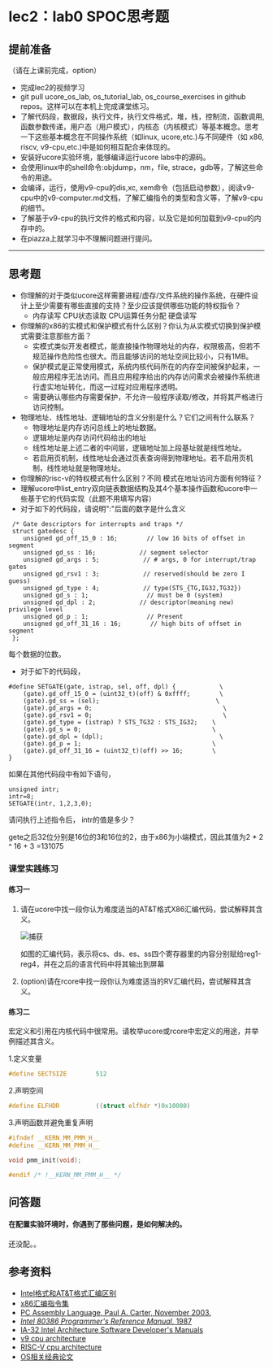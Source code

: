 # lec2：lab0 SPOC思考题

## **提前准备**
（请在上课前完成，option）

- 完成lec2的视频学习
- git pull ucore_os_lab, os_tutorial_lab, os_course_exercises  in github repos。这样可以在本机上完成课堂练习。
- 了解代码段，数据段，执行文件，执行文件格式，堆，栈，控制流，函数调用,函数参数传递，用户态（用户模式），内核态（内核模式）等基本概念。思考一下这些基本概念在不同操作系统（如linux, ucore,etc.)与不同硬件（如 x86, riscv, v9-cpu,etc.)中是如何相互配合来体现的。
- 安装好ucore实验环境，能够编译运行ucore labs中的源码。
- 会使用linux中的shell命令:objdump，nm，file, strace，gdb等，了解这些命令的用途。
- 会编译，运行，使用v9-cpu的dis,xc, xem命令（包括启动参数），阅读v9-cpu中的v9\-computer.md文档，了解汇编指令的类型和含义等，了解v9-cpu的细节。
- 了解基于v9-cpu的执行文件的格式和内容，以及它是如何加载到v9-cpu的内存中的。
- 在piazza上就学习中不理解问题进行提问。

---

## 思考题

- 你理解的对于类似ucore这样需要进程/虚存/文件系统的操作系统，在硬件设计上至少需要有哪些直接的支持？至少应该提供哪些功能的特权指令？
  - 内存读写 CPU状态读取 CPU运算任务分配 硬盘读写
- 你理解的x86的实模式和保护模式有什么区别？你认为从实模式切换到保护模式需要注意那些方面？
  - 实模式类似开发者模式，能直接操作物理地址的内存，权限极高，但若不规范操作危险性也很大。而且能够访问的地址空间比较小，只有1MB。
  - 保护模式是正常使用模式，系统内核代码所在的内存空间被保护起来，一般应用程序无法访问。而且应用程序给出的内存访问需求会被操作系统进行虚实地址转化，而这一过程对应用程序透明。
  - 需要确认哪些内存需要保护，不允许一般程序读取/修改，并将其严格进行访问控制。
- 物理地址、线性地址、逻辑地址的含义分别是什么？它们之间有什么联系？
  - 物理地址是内存访问总线上的地址数据。
  - 逻辑地址是内存访问代码给出的地址
  - 线性地址是上述二者的中间层，逻辑地址加上段基址就是线性地址。
  - 若启用页机制，线性地址会通过页表查询得到物理地址。若不启用页机制，线性地址就是物理地址。
- 你理解的risc-v的特权模式有什么区别？不同 模式在地址访问方面有何特征？
- 理解ucore中list_entry双向链表数据结构及其4个基本操作函数和ucore中一些基于它的代码实现（此题不用填写内容）
- 对于如下的代码段，请说明":"后面的数字是什么含义
```
 /* Gate descriptors for interrupts and traps */
 struct gatedesc {
    unsigned gd_off_15_0 : 16;        // low 16 bits of offset in segment
    unsigned gd_ss : 16;            // segment selector
    unsigned gd_args : 5;            // # args, 0 for interrupt/trap gates
    unsigned gd_rsv1 : 3;            // reserved(should be zero I guess)
    unsigned gd_type : 4;            // type(STS_{TG,IG32,TG32})
    unsigned gd_s : 1;                // must be 0 (system)
    unsigned gd_dpl : 2;            // descriptor(meaning new) privilege level
    unsigned gd_p : 1;                // Present
    unsigned gd_off_31_16 : 16;        // high bits of offset in segment
 };
```

每个数据的位数。

- 对于如下的代码段，

```
#define SETGATE(gate, istrap, sel, off, dpl) {            \
    (gate).gd_off_15_0 = (uint32_t)(off) & 0xffff;        \
    (gate).gd_ss = (sel);                                \
    (gate).gd_args = 0;                                    \
    (gate).gd_rsv1 = 0;                                    \
    (gate).gd_type = (istrap) ? STS_TG32 : STS_IG32;    \
    (gate).gd_s = 0;                                    \
    (gate).gd_dpl = (dpl);                                \
    (gate).gd_p = 1;                                    \
    (gate).gd_off_31_16 = (uint32_t)(off) >> 16;        \
}
```
如果在其他代码段中有如下语句，
```
unsigned intr;
intr=8;
SETGATE(intr, 1,2,3,0);
```
请问执行上述指令后， intr的值是多少？

gete之后32位分别是16位的3和16位的2，由于x86为小端模式，因此其值为2 * 2 ^ 16 + 3 =131075

### 课堂实践练习

#### 练习一

1. 请在ucore中找一段你认为难度适当的AT&T格式X86汇编代码，尝试解释其含义。

   ![捕获](D:\3-Spring\Operating_Systems\作业\我的仓库\all\捕获.PNG)

   如图的汇编代码，表示将cs、ds、es、ss四个寄存器里的内容分别赋给reg1-reg4，并在之后的语言代码中将其输出到屏幕

2. (option)请在rcore中找一段你认为难度适当的RV汇编代码，尝试解释其含义。

#### 练习二

宏定义和引用在内核代码中很常用。请枚举ucore或rcore中宏定义的用途，并举例描述其含义。

1.定义变量

```c
#define SECTSIZE        512
```

2.声明空间

```c
#define ELFHDR          ((struct elfhdr *)0x10000)
```

3.声明函数并避免重复声明

```c
#ifndef __KERN_MM_PMM_H__
#define __KERN_MM_PMM_H__

void pmm_init(void);

#endif /* !__KERN_MM_PMM_H__ */
```

## 问答题

#### 在配置实验环境时，你遇到了那些问题，是如何解决的。

还没配。。

## 参考资料
 - [Intel格式和AT&T格式汇编区别](http://www.cnblogs.com/hdk1993/p/4820353.html)
 - [x86汇编指令集  ](http://hiyyp1234.blog.163.com/blog/static/67786373200981811422948/)
 - [PC Assembly Language, Paul A. Carter, November 2003.](https://pdos.csail.mit.edu/6.828/2016/readings/pcasm-book.pdf)
 - [*Intel 80386 Programmer's Reference Manual*, 1987](https://pdos.csail.mit.edu/6.828/2016/readings/i386/toc.htm)
 - [IA-32 Intel Architecture Software Developer's Manuals](http://www.intel.com/content/www/us/en/processors/architectures-software-developer-manuals.html)
 - [v9 cpu architecture](https://github.com/chyyuu/os_tutorial_lab/blob/master/v9_computer/docs/v9_computer.md)
 - [RISC-V cpu architecture](http://www.riscvbook.com/chinese/)
 - [OS相关经典论文](https://github.com/chyyuu/aos_course_info/blob/master/readinglist.md)
